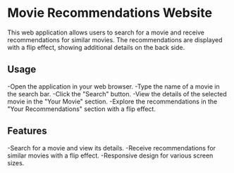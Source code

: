 # Movie Recommendations Website

This web application allows users to search for a movie and receive recommendations for similar movies. The recommendations are displayed with a flip effect, showing additional details on the back side.

## Usage

-Open the application in your web browser.
-Type the name of a movie in the search bar.
-Click the "Search" button.
-View the details of the selected movie in the "Your Movie" section.
-Explore the recommendations in the "Your Recommendations" section with a flip effect.

## Features
-Search for a movie and view its details.
-Receive recommendations for similar movies with a flip effect.
-Responsive design for various screen sizes.
